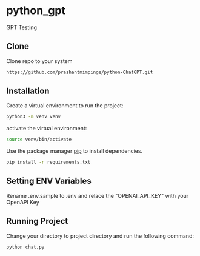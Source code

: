 # python_gpt
GPT Testing

## Clone

Clone repo to your system

```bash
https://github.com/prashantmimpinge/python-ChatGPT.git
```

## Installation

Create a virtual environment to run the project:

```bash
python3 -m venv venv
```

activate the virtual environment:

```bash
source venv/bin/activate
```

Use the package manager [pip](https://pip.pypa.io/en/stable/) to install dependencies.

```bash
pip install -r requirements.txt
```

## Setting ENV Variables
Rename .env.sample to .env and relace the "OPENAI_API_KEY" with your OpenAPI Key

## Running Project

Change your directory to project directory and run the following command:

```python
python chat.py
```
